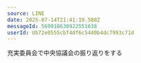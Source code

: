 ```yaml
---
source: LINE
date: 2025-07-14T21:41:19.588Z
messageId: 569918630922551638
userId: Ub72e0555cbf4df6c5440b4dc7993c71d
---
```


充実委員会で中央協議会の振り返りをする